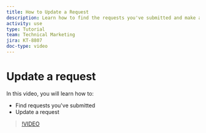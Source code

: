 ```yaml
---
title: How to Update a Request
description: Learn how to find the requests you've submitted and make an update on those requests.
activity: use
type: Tutorial
team: Technical Marketing
jira: KT-8807
doc-type: video
---
```

# Update a request

In this video, you will learn how to:

* Find requests you've submitted
* Update a request

>[!VIDEO](https://video.tv.adobe.com/v/336091/?quality=12&learn=on&enablevpops)

<!---
Guide
Update a work request
--->